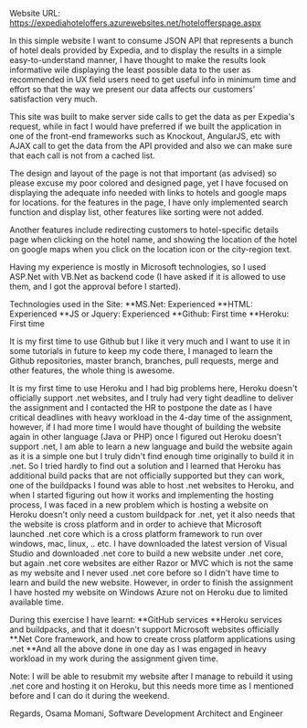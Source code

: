 
Website URL:
https://expediahoteloffers.azurewebsites.net/hotelofferspage.aspx

In this simple website I want to consume JSON API that represents a bunch of hotel deals provided by Expedia, and to display the results in a simple easy-to-understand manner, I have thought to make the results look informative wile displaying the least possible data to the user as recommended in UX field users need to get useful info in minimum time and effort so that the way we present our data affects our customers' satisfaction very much.

This site was built to make server side calls to get the data as per Expedia's request, while in fact I would have preferred if we built the application in one of the front-end frameworks such as Knockout, AngularJS, etc with AJAX call to get the data from the API provided and also we can make sure that each call is not from a cached list.

The design and layout of the page is not that important (as advised) so please excuse my poor colored and designed page, yet I have focused on displaying the adequate info needed with links to hotels and google maps for locations. for the features in the page, I have only implemented search function and display list, other features like sorting were not added.

Another features include redirecting customers to hotel-specific details page when clicking on the hotel name, and showing the location of the hotel on google maps when you click on the location icon or the city-region text.

Having my experience is mostly in Microsoft technologies, so I used ASP.Net with VB.Net as backend code (I have asked if it is allowed to use them, and I got the approval before I started).

Technologies used in the Site:
  **MS.Net: Experienced
  **HTML: Experienced
  **JS or Jquery: Experienced
  **Github: First time
  **Heroku: First time

It is my first time to use Github but I like it very much and I want to use it in some tutorials in future to keep my code there, I managed to learn the Github repositories, master branch, branches, pull requests, merge and other features, the whole thing is awesome.

It is my first time to use Heroku and I had big problems here, Heroku doesn't officially support .net websites, and I truly had very tight deadline to deliver the assignment and I contacted the HR to postpone the date as I have critical deadlines with heavy workload in the 4-day time of the assignment, however, if I had more time I would have thought of building the website again in other language (Java or PHP) once I figured out Heroku doesn’t support .net, I am able to learn a new language and build the website again as it is a simple one but I truly didn't find enough time originally to build it in .net. So I tried hardly to find out a solution and I learned that Heroku has additional build packs that are not officially supported but they can work, one of the buildpacks I found was able to host .net websites to Heroku, and when I started figuring out how it works and implementing the hosting process, I was faced in a new problem which is hosting a website on Heroku doesn't only need a custom buildpack for .net, yet it also needs that the website is cross platform and in order to achieve that Microsoft launched .net core which is a cross platform framework to run over windows, mac, linux, .. etc. I have downloaded the latest version of Visual Studio and downloaded .net core to build a new website under .net core, but again .net core websites are either Razor or MVC which is not the same as my website and I never used .net core before so I didn't have time to learn and build the new website. However, in order to finish the assignment I have hosted my website on Windows Azure not on Heroku due to limited available time.

During this exercise I have learnt:
  **GitHub services
  **Heroku services and buildpacks, and that it doesn't support Microsoft websites officially
  **.Net Core framework, and how to create cross platform applications using .net
  **And all the above done in one day as I was engaged in heavy workload in my work during the assignment given time.
  
Note: I will be able to resubmit my website after I manage to rebuild it using .net core and hosting it on Heroku, but this needs more time as I mentioned before and I can do it during the weekend.

Regards,
Osama Momani,
Software Development Architect and Engineer
